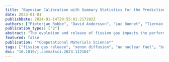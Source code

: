 ```yaml
---
title: "Bayesian Calibration with Summary Statistics for the Prediction of Xenon Diffusion in UO2 Nuclear Fuel"
date: 2023-01-01
publishDate: 2024-01-14T20:55:01.217202Z
authors: ["Pieterjan Robbe", "David Andersson", "Luc Bonnet", "Tiernan A. Casey", "Michael W. D. Cooper", "Christopher Matthews", "Khachik Sargsyan", "Habib N. Najm"]
publication_types: ["2"]
abstract: "The evolution and release of fission gas impacts the performance of UO2 nuclear fuel. We have created a Bayesian framework to calibrate a novel model for fission gas transport that predicts diffusion rates of uranium and xenon in UO2 under both thermal equilibrium and irradiation conditions. Data sets are taken from historical diffusion, gas release, and thermodynamic experiments. These data sets consist invariably of summary statistics, including a measurement value with an associated uncertainty. Our calibration strategy uses synthetic data sets in order to estimate the parameters in the model, such that the resulting model predictions agree with the reported summary statistics. In doing so, the reported uncertainties are effectively reflected in the inferred uncertain parameters. Furthermore, to keep our approach computationally tractable, we replace the fission gas evolution model by a polynomial surrogate model with a reduced number of parameters, which are identified using global sensitivity analysis. We discuss the efficacy of our calibration strategy, and investigate how the contribution of the different data sets, taken from multiple sources in the literature, can be weighted in the likelihood function constructed as part of our Bayesian calibration setup, in order to account for the different number of data points in each set of data summaries. Our results indicate a good match between the calibrated diffusivity and non-stoichiometry predictions and the given data summaries. We demonstrate a good agreement between the calibrated xenon diffusivity and the established fit from Turnbull et al. (1982), indicating that the dominant uranium vacancy diffusion mechanism in the model is able to capture the trends in the data."
featured: false
publication: "*Computational Materials Science*"
tags: ["fission gas release", "xenon diffusion", "uo nuclear fuel", "bayesian calibration", "data-free inference"]
doi: "10.1016/j.commatsci.2023.112184"
---
```



